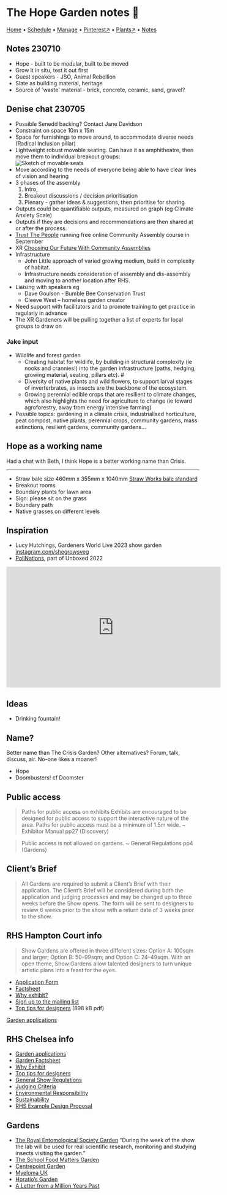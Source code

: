 # The Hope Garden notes 📝

[Home](https://grwd.uk/hope/) • [Schedule](https://grwd.uk/hope/schedule) • [Manage](https://grwd.uk/hope/manage) • [Pinterest↗](https://pinterest.co.uk/NatureWorksGarden/hope) • [Plants↗](https://bit.ly/hope-plants) • [Notes](https://grwd.uk/hope/notes)

## Notes 230710

* Hope - built to be modular, built to be moved
* Grow it in situ, test it out first
* Guest speakers - JSO, Animal Rebellion
* Slate as building material, heritage
* Source of 'waste' material - brick, concrete, ceramic, sand, gravel?

## Denise chat 230705

* Possible Senedd backing? Contact Jane Davidson
* Constraint on space 10m x 15m
* Space for furnishings to move around, to accommodate diverse needs (Radical Inclusion pillar)
* Lightweight robust movable seating. Can have it as amphitheatre, then move them to individual breakout groups:<br>![Sketch of movable seats](https://res.cloudinary.com/growdigital/image/upload/w_320/v1688996168/hope/movable-seats-230705.jpg)
* Move according to the needs of everyone being able to have clear lines of vision and hearing
* 3 phases of the assembly
  1. Intro,
  2. Breakout discussions / decision prioritisation
  3. Plenary - gather ideas & suggestions, then prioritise for sharing
* Outputs could be quantifiable outputs, measured on graph (eg Climate Anxiety Scale)
* Outputs if they are decisions and recommendations are then shared at or after the process.
* [Trust The People](https://trustthepeople.earth/) running free online Community Assembly course in September
* XR [Choosing Our Future With Community Assemblies](https://rebeltoolkit.extinctionrebellion.uk/books/choosing-our-future-with-community-assemblies)
* Infrastructure
  * John Little approach of varied growing medium, build in complexity of habitat.
  * Infrastructure needs consideration of assembly and dis-assembly and moving to another location after RHS.
* Liaising with speakers eg
  * Dave Goulson - Bumble Bee Conservation Trust
  * Cleeve West – homeless garden creator
* Need support with facilitators and to promote training to get practice in regularly in advance
* The XR Gardeners will be pulling together a list of experts for local groups to draw on

### Jake input

* Wildlife and forest garden
  * Creating habitat for wildlife, by building in structural complexity (ie nooks and crannies!) into the garden infrastructure (paths, hedging, growing material, seating, pillars etc). #
  * Diversity of native plants and wild flowers, to support larval stages of inverterbrates, as insects are the backbone of the ecosystem. 
  * Growing perennial edible crops that are resilient to climate changes, which also highlights the need for agriculture to change (ie toward agroforestry, away from energy intensive farming)
* Possible topics:  gardening in a climate crisis, industrialised horticulture, peat compost, native plants, perennial crops, community gardens, mass extinctions, resilient gardens, community gardens...

## Hope as a working name

Had a chat with Beth, I think Hope is a better working name than Crisis.

---

* Straw bale size 460mm x 355mm x 1040mm [Straw Works bale standard](https://strawworks.co.uk/resources/bale-standard/)
* Breakout rooms
* Boundary plants for lawn area
* Sign: please sit on the grass
* Boundary path
* Native grasses on different levels

## Inspiration

* Lucy Hutchings, Gardeners World Live 2023 show garden [instagram.com/shegrowsveg](https://instagram.com/shegrowsveg)
* [PoliNations](https://unboxed2022.uk/polinations), part of Unboxed 2022 

<iframe width="560" height="315" src="https://www.youtube.com/embed/bU4moAoFMVU" title="YouTube video player" frameborder="0" allow="accelerometer; autoplay; clipboard-write; encrypted-media; gyroscope; picture-in-picture; web-share" allowfullscreen></iframe>

## Ideas

* Drinking fountain!

## Name?

Better name than The Crisis Garden? Other alternatives? Forum, talk, discuss, air. No-one likes a moaner!

* Hope
* Doombusters! cf Doomster


## Public access

> Paths for public access on exhibits
> Exhibits are encouraged to be designed for public access to support the interactive nature of the area. Paths for public access must be a minimum of 1.5m wide.
~ Exhibitor Manual pp27 (Discovery)

> Public access is not allowed on gardens.
~ General Regulations pp4 (Gardens)

## Client’s Brief

> All Gardens are required to submit a Client’s Brief with their application. The Client’s Brief will be considered during both the application and judging processes and may be changed up to three weeks before the Show opens. The form will be sent to designers to review 6 weeks prior to the show with a return date of 3 weeks prior to the show. 

## RHS Hampton Court info

> Show Gardens are offered in three different sizes: Option A: 100sqm and larger; Option B: 50–99sqm; and Option C: 24–49sqm. With an open theme, Show Gardens allow talented designers to turn unique artistic plans into a feast for the eyes.
 
* [Application Form](https://rhsforms.formstack.com/forms/hc24gardens)
* [Factsheet](https://view.publitas.com/rhs-2/hc24-gardens-factsheet/page/1)
* [Why exhibit?](https://view.publitas.com/rhs-2/hc24-gardens-why-exhibit/page/1)
* [Sign up to the mailing list](https://emails.rhs.org.uk/p/7DBX-1GC/exhibitorhampton)
* [Top tips for designers](https://www.rhs.org.uk/shows-events/pdf/top-tips-for-designers.pdf) (898 kB pdf)

[Garden applications](https://www.rhs.org.uk/shows-events/exhibit-at-a-show/garden-applications)

## RHS Chelsea info

* [Garden applications](https://www.rhs.org.uk/shows-events/exhibit-at-a-show/garden-applications)
* [Garden Factsheet](https://view.publitas.com/rhs-2/cfs24-gardens-factsheet)
* [Why Exhibit](https://view.publitas.com/rhs-2/cfs24-gardens-why-exhibit-guide)
* [Top tips for designers](https://www.rhs.org.uk/shows-events/pdf/top-tips-for-designers.pdf)
* [General Show Regulations](https://view.publitas.com/rhs-2/cfs23-general-regulations)
* [Judging Criteria](https://view.publitas.com/rhs-2/cfs23-exhibitor-manual/page/21)
* [Environmental Responsibility](https://view.publitas.com/rhs-2/cfs23-exhibitor-manual/page/29)
* [Sustainability](https://view.publitas.com/rhs-2/cfs23-exhibitor-manual/page/82)
* [RHS Example Design Proposal](https://view.publitas.com/rhs-2/rhs-example-design-proposal)

## Gardens

* [The Royal Entomological Society Garden](https://www.shootgardening.com/articles/the-royal-entomological-society-garden) “During the week of the show the lab will be used for real scientific research, monitoring and studying insects visiting the garden.”
* [The School Food Matters Garden](https://www.rhs.org.uk/shows-events/rhs-chelsea-flower-show/Gardens/2023/school-food-matters-garden)
* [Centrepoint Garden](https://www.shootgardening.com/articles/centrepoint-garden)
* [Myeloma UK](https://www.rhs.org.uk/shows-events/rhs-chelsea-flower-show/Gardens/2023/myeloma-uk-garden-a-life-worth-living)
* [Horatio’s Garden](https://www.rhs.org.uk/shows-events/rhs-chelsea-flower-show/Gardens/2023/horatios-garden)
* [A Letter from a Million Years Past](https://www.rhs.org.uk/shows-events/rhs-chelsea-flower-show/Gardens/2023/letter-from-million-years-past)
